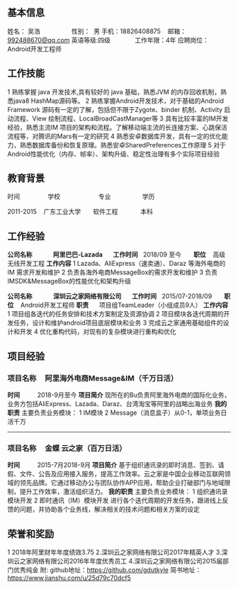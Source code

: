 ## 基本信息  


姓名： 吴浩&nbsp; &nbsp;&nbsp; &nbsp;&nbsp; &nbsp;&nbsp; &nbsp;&nbsp; &nbsp;&nbsp; &nbsp;性别：&nbsp;&nbsp;男
手机：18826408875  &nbsp; &nbsp;邮箱：992488670@qq.com
英语等级:四级 &nbsp; &nbsp;&nbsp; &nbsp;&nbsp; &nbsp; &nbsp; &nbsp;工作年限：4年
应聘岗位：Android开发工程师
## 工作技能
1 熟练掌握 java 开发技术,具有较好的 java 基础，熟悉JVM 的内存回收机制，熟悉java8 HashMap源码等。
2 熟练掌握Android开发技术，对于基础的Android Framework 源码有一定的了解，包括但不限于Zygote、binder 机制、Activity 启动流程、View 绘制流程、LocalBroadCastManager等
3 具有比较丰富的IM开发经验，熟悉主流IM 项目的架构和流程。了解移动端主流的长连接方案、心跳保活流程等，对腾讯的Mars有一定的研究
4 熟悉安卓数据库开发，具有一定的优化能力，熟悉数据库备份和恢复原理。熟悉安卓SharedPreferences工作原理
5 对于Android性能优化（内存、帧率）、架构升级、稳定性治理有多个实际项目经验
## 教育背景
时间	&nbsp; &nbsp;&nbsp; &nbsp;&nbsp; &nbsp;&nbsp; &nbsp;&nbsp; &nbsp;学校	&nbsp; &nbsp;&nbsp; &nbsp;&nbsp; &nbsp;&nbsp;  &nbsp;&nbsp; &nbsp;&nbsp; &nbsp;&nbsp; &nbsp;专业	&nbsp; &nbsp;&nbsp; &nbsp;&nbsp; &nbsp;&nbsp; &nbsp;&nbsp; &nbsp;&nbsp; 学历

2011-2015	&nbsp; &nbsp;广东工业大学	&nbsp; &nbsp;&nbsp; &nbsp;软件工程	&nbsp; &nbsp;&nbsp; &nbsp;&nbsp; &nbsp;&nbsp; &nbsp;本科

## 工作经验
**公司名称**&nbsp; &nbsp;&nbsp; &nbsp;&nbsp; &nbsp;&nbsp; &nbsp;**阿里巴巴-Lazada** &nbsp;&nbsp;&nbsp;&nbsp;
**工作时间**&nbsp; &nbsp;2018/09 至今	&nbsp; &nbsp;&nbsp; &nbsp;**职位**	 &nbsp; &nbsp;高级无线开发工程
**工作内容**
1 Lazada、AliExpress（速卖通）、Daraz 等海外电商的IM 需求开发和维护
2 负责各海外电商MessageBox的需求开发和维护 
3 负责IMSDK&MessageBox的性能优化和架构升级


**公司名称**&nbsp; &nbsp;&nbsp; &nbsp;&nbsp; &nbsp;&nbsp; &nbsp;**深圳云之家网络有限公司** &nbsp;&nbsp;&nbsp;&nbsp;
**工作时间**&nbsp; &nbsp;2015/07-2018/09	&nbsp; &nbsp;&nbsp; &nbsp;**职位**	 &nbsp; &nbsp;Android开发工程师
**职责**&nbsp; &nbsp;&nbsp; &nbsp;项目组TeamLeader（小组成员9人）
**工作内容**
1 项目组各迭代的任务安排和技术方案制定及资源协调
2 项目模块各迭代周期的开发任务，设计和维护android项目底层模块和业务 
3 完成云之家通用基础组件的设计和开发
4 优化重构代码，对现有的复杂模块进行重构和优化  

## 项目经验

### 项目名称&nbsp;&nbsp;&nbsp;&nbsp; 阿里海外电商Message&IM（千万日活）

**时间**&nbsp;&nbsp;&nbsp;&nbsp;&nbsp;&nbsp;&nbsp;&nbsp;&nbsp;&nbsp;2018-9月至今
**项目简介**
现所在的Bu负责阿里海外电商的国际化业务，业务方包括AliExpress、Lazada、Daraz、台湾淘宝等阿里的战略出海业务
**我的职责**
主要负责业务模块：
1 IM模块
2 Message（消息盒子）从0-1，单项业务日活千万

------


### 项目名称&nbsp;&nbsp;&nbsp;&nbsp; 金蝶 云之家（百万日活）

**时间**&nbsp;&nbsp;&nbsp;&nbsp;&nbsp;&nbsp;&nbsp;&nbsp;&nbsp;&nbsp;2015-7月2018-9月
**项目简介**
基于组织通讯录的即时消息、签到、请假、文件、公告及应用接入服务，提高工作效率。云之家是中国企业移动互联网领域的领先品牌。它通过移动办公与团队协作APP应用，帮助企业打破部门与地域限制，提升工作效率，激活组织活力。
**我的职责**
主要负责业务模块：
1 组织通讯录模块开发
2 即时通讯（IM）模块开发
进行各个迭代周期的开发任务，跟进线上反馈的问题，并协助各个业务线，解决相关的技术问题和相关方案的设定  

## 荣誉和奖励
1 2018年阿里财年年度绩效3.75
2.深圳云之家网络有限公司2017年精英人才
3.深圳云之家网络有限公司2016年年度优秀员工 
4.深圳云之家网络有限公司2015届部门优秀纯金
附:
github地址：https://github.com/gdutkyle
简书地址：https://www.jianshu.com/u/25d79c70dcf5

